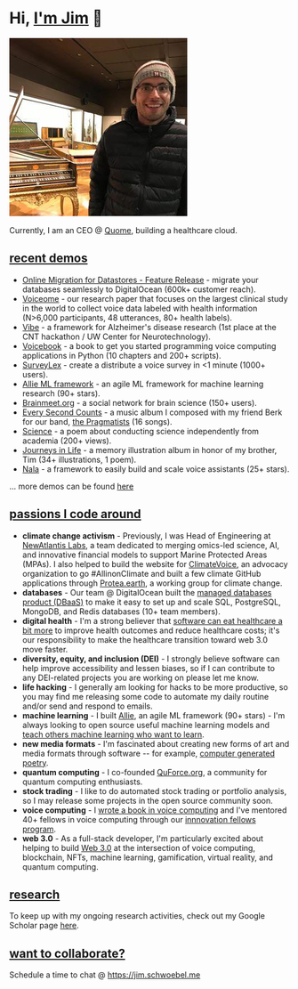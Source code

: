 # Hi, [I'm Jim](https://jim.schwoebel.me) 👋
![](https://github.com/jim-schwoebel/jim-schwoebel/blob/main/30424731.jpeg)

Currently, I am an CEO @ [Quome](https://quome.com), building a healthcare cloud.

## [recent demos](https://www.youtube.com/watch?v=gb5rC3pJUek&list=PL_D3Oayw4KAqaFwZh4vKH131AGM4ODYvb)
* [Online Migration for Datastores - Feature Release](https://www.youtube.com/watch?v=gb5rC3pJUek&list=PL_D3Oayw4KAqaFwZh4vKH131AGM4ODYvb&index=1) - migrate your databases seamlessly to DigitalOcean (600k+ customer reach).
* [Voiceome](https://www.medrxiv.org/content/10.1101/2021.08.16.21262125v1) - our research paper that focuses on the largest clinical study in the world to collect voice data labeled with health information (N>6,000 participants, 48 utterances, 80+ health labels). 
* [Vibe](https://www.youtube.com/watch?v=_SEmT27oJOc&list=PL_D3Oayw4KAqaFwZh4vKH131AGM4ODYvb&index=2) - a framework for Alzheimer's disease research (1st place at the CNT hackathon / UW Center for Neurotechnology).
* [Voicebook](https://www.youtube.com/watch?v=7QV-Vlqq2GE) - a book to get you started programming voice computing applications in Python (10 chapters and 200+ scripts).
* [SurveyLex](https://www.youtube.com/watch?v=JV820uceEKY&list=PL_D3Oayw4KAqaFwZh4vKH131AGM4ODYvb&index=5) - create a distribute a voice survey in <1 minute (1000+ users).
* [Allie ML framework](https://github.com/jim-schwoebel/allie) - an agile ML framework for machine learning research (90+ stars).
* [Brainmeet.org](https://www.youtube.com/watch?v=RxSK-45wj_c&list=PL_D3Oayw4KAqaFwZh4vKH131AGM4ODYvb&index=4) - a social network for brain science (150+ users).
* [Every Second Counts](https://www.youtube.com/watch?v=RNjP6z3rjUQ&list=PLror0K8Y4wY6SaOaw9n881Kx7KBgD456a) - a music album I composed with my friend Berk for our band, [the Pragmatists](https://pragmatists.live) (16 songs).
* [Science](https://storiesinscience.org/2019/04/20/science-a-poem/) - a poem about conducting science independently from academia (200+ views).
* [Journeys in Life](https://jim.schwoebel.me/timalbum) - a memory illustration album in honor of my brother, Tim (34+ illustrations, 1 poem).
* [Nala](https://drive.google.com/file/d/1Ubeyxot4G6oVXXt0REPfPLSwA29Hpliz/view) - a framework to easily build and scale voice assistants (25+ stars).

... more demos can be found [here](https://www.youtube.com/watch?v=gb5rC3pJUek&list=PL_D3Oayw4KAqaFwZh4vKH131AGM4ODYvb)

## [passions I code around](https://jim.schwoebel.me)
* **climate change activism** - Previously, I was Head of Engineering at [NewAtlantis Labs](https://www.newatlantis.io/), a team dedicated to merging omics-led science, AI, and innovative financial models to support Marine Protected Areas (MPAs). I also helped to build the website for [ClimateVoice](https://climatevoice.org), an advocacy organization to go #AllinonClimate and built a few climate GitHub applications through [Protea.earth](https://github.com/protea-earth), a working group for climate change.
* **databases** - Our team @ DigitalOcean built the [managed databases product (DBaaS)](https://www.digitalocean.com/products/managed-databases) to make it easy to set up and scale SQL, PostgreSQL, MongoDB, and Redis databases (10+ team members).
* **digital health** - I'm a strong believer that [software can eat healthcare a bit more](https://rockhealth.com/rock-weekly/all-eyes-on-you-2022/) to improve health outcomes and reduce healthcare costs; it's our responsibility to make the healthcare transition toward web 3.0 move faster.
* **diversity, equity, and inclusion (DEI)** - I strongly believe software can help improve accessibility and lessen biases, so if I can contribute to any DEI-related projects you are working on please let me know.
* **life hacking** - I generally am looking for hacks to be more productive, so you may find me releasing some code to automate my daily routine and/or send and respond to emails.
* **machine learning** - I built [Allie](https://github.com/jim-schwoebel/allie), an agile ML framework (90+ stars) - I'm always looking to open source useful machine learning models and [teach others machine learning who want to learn](https://github.com/jim-schwoebel/voice_gender_detection).
* **new media formats** - I'm fascinated about creating new forms of art and media formats through software -- for example, [computer generated poetry](https://github.com/jim-schwoebel/voicebook/blob/master/chapter_5_generation/generate_poem.py).
* **quantum computing** - I co-founded [QuForce.org](https://quforce.org), a community for quantum computing enthusiasts.
* **stock trading** - I like to do automated stock trading or portfolio analysis, so I may release some projects in the open source community soon.
* **voice computing** - I [wrote a book in voice computing](https://github.com/jim-schwoebel/voicebook) and I've mentored 40+ fellows in voice computing through our [innnovation fellows program](https://neurolex.ai/research).
* **web 3.0** - As a full-stack developer, I'm particularly excited about helping to build [Web 3.0](https://en.wikipedia.org/wiki/Web3) at the intersection of voice computing, blockchain, NFTs, machine learning, gamification, virtual reality, and quantum computing.


## [research](https://scholar.google.com/citations?hl=en&user=OyOyciEAAAAJ)
To keep up with my ongoing research activities, check out my Google Scholar page [here](https://scholar.google.com/citations?hl=en&user=OyOyciEAAAAJ).

## [want to collaborate?](https://jim.schwoebel.me)
Schedule a time to chat @ https://jim.schwoebel.me

<!--
**jim-schwoebel/jim-schwoebel** is a ✨ _special_ ✨ repository because its `README.md` (this file) appears on your GitHub profile.

Here are some ideas to get you started:

- 🔭 I’m currently working on ...
- 🌱 I’m currently learning ...
- 👯 I’m looking to collaborate on ...
- 🤔 I’m looking for help with ...
- 💬 Ask me about ...
- 📫 How to reach me: ...
- 😄 Pronouns: ...
- ⚡ Fun fact: ...
-->
